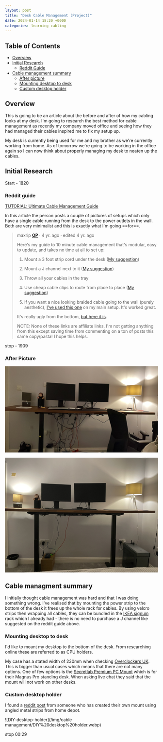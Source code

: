 ```yaml
---
layout: post
title: "Desk Cable Management (Project)"
date: 2024-01-14 18:20 +0000
categories: learning cabling
---
```


## Table of Contents

- [Overview](#overview)
- [Initial Research](#initial-research)
    - [Reddit Guide](#reddit-guide)
- [Cable management summary](#cable-managment-summary)
    - [After picture](#after-picture)
    - [Mounting desktop to desk](#mounting-desktop-to-desk)
    - [Custom desktop holder](#custom-desktop-holder)

## Overview

This is going to be an article about the before and after of how my cabling looks at my desk. I'm going to research the best method for cable management as recently my company moved office and seeing how they had managed their cables inspired me to fix my setup up.

My desk is currently being used for me and my brother as we're currently working from home. As of tomorrow we're going to be working in the office again so I can now think about properly managing my desk to neaten up the cables.


## Initial Research
Start - 1820

### Reddit guide

[TUTORIAL: Ultimate Cable Management Guide](https://www.reddit.com/r/DeskCableManagement/comments/fn3xi9/tutorial_ultimate_cable_management_guide/)

In this article the person posts a couple of pictures of setups which only have a single cable running from the desk to the power outlets in the wall. Both are very minimalist and this is exactly what I'm going ==for==.

>maxrip **[OP]()** · 4 yr. ago · edited 4 yr. ago
>
>Here's my guide to 10 minute cable management that's modular, easy to update, and takes no time at all to set up:
>
>1. Mount a 3 foot strip cord under the desk ([My suggestion](https://www.amazon.com/gp/product/B0036DEC48/ref=ppx_yo_dt_b_asin_title_o01_s02?ie=UTF8&psc=1))
>
>2. Mount a J channel next to it ([My suggestion](https://www.upliftdesk.com/wire-management-tray-by-uplift-desk/))
>
>3. Throw all your cables in the tray
>
>4. Use cheap cable clips to route from place to place ([My suggestion](https://www.amazon.com/gp/product/B073M2Y336/ref=ppx_yo_dt_b_asin_title_o00_s00?ie=UTF8&psc=1))
>
>5. If you want a nice looking braided cable going to the wall (purely aesthetic), [I've used this one](https://www.amazon.com/gp/product/B07BBGM5WH/ref=ppx_yo_dt_b_asin_title_o01_s00?ie=UTF8&psc=1) on my main setup. It's worked great.
>
>It's really ugly from the bottom, [but here it is](https://imgur.com/a/BfOww2g).
>
>NOTE: None of these links are affiliate links. I'm not getting anything from this except saving time from commenting on a ton of posts this same copy/pasta! I hope this helps.

stop - 1909


### After Picture

![before-picture](/img/cable%20management/07B42236-8ACA-466D-BAC1-7A7B62EEE932.JPG)

![after-picture](/img/cable%20management/IMG_5675.jpeg)

## Cable managment summary

I initially thought cable management was hard and that I was doing something wrong. I've realised that by mounting the power strip to the bottom of the desk it frees up the whole rack for cables. By using velcro strips then wrapping all cables, they can be bundled in the [IKEA signum](https://www.ikea.com/gb/en/p/signum-cable-trunking-horizontal-silver-colour-30200253/) rack which I already had - there is no need to purchase a J channel like suggested on the reddit guide above.

### Mounting desktop to desk

I'd like to mount my desktop to the bottom of the desk. From researching online these are referred to as CPU holders.

My case has a stated width of 230mm when checking [Overclockers UK](https://www.overclockers.co.uk/phanteks-enthoo-evolv-micro-atx-glass-case-gunmetal-grey-ca-06n-pt.html?gad_source=1&gclid=CjwKCAiAqY6tBhAtEiwAHeRopYIrAoDr0KyPU9axVji92Hu4WzV9enFADbmVVnihvkSc_5kdibNCWhoCANUQAvD_BwE). This is bigger than usual cases which means that there are not many options. One of few options is the [Secretlab Premium PC Mount](https://secretlab.co.uk/products/premium-pc-mount) which is for their Magnus Pro standing desk. When asking live chat they said that the mount will not work on other desks.

### Custom desktop holder

I found a [reddit post](ttps://www.reddit.com/r/StandingDesk/comments/15v02tt/does_anyone_do_a_sitstand_desk_with_their_desktop/) from someone who has created their own mount using angled metal strips from home depot.

![DIY-desktop-holder](/img/cable management/DIY%20desktop%20holder.webp)

stop 00:29